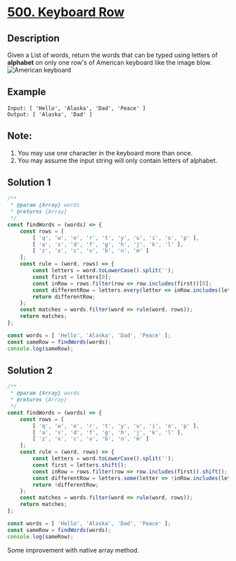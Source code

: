 # [500. Keyboard Row](https://leetcode.com/problems/keyboard-row/description/)

## Description
Given a List of words, return the words that can be typed using letters of **alphabet** on only one row's of American keyboard like the image blow.
![American keyboard](http://pc97r6al4.bkt.clouddn.com/American%20keyboard.png)

## Example
```
Input: [ 'Hello', 'Alaska', 'Dad', 'Peace' ]
Output: [ 'Alaska', 'Dad' ]
```

## Note:
1. You may use one character in the keyboard more than once.
2. You may assume the input string will only contain letters of alphabet.

## Solution 1
```javascript
/**
 * @param {Array} words
 * @returns {Array}
 */
const findWords = (words) => {
	const rows = [
		[ 'q', 'w', 'e', 'r', 't', 'y', 'u', 'i', 'o', 'p' ],
		[ 'a', 's', 'd', 'f', 'g', 'h', 'j', 'k', 'l' ],
		[ 'z', 'x', 'c', 'v', 'b', 'n', 'm' ]
	];
	const rule = (word, rows) => {
		const letters = word.toLowerCase().split('');
		const first = letters[0];
		const inRow = rows.filter(row => row.includes(first))[0];
		const differentRow = letters.every(letter => inRow.includes(letter));
		return differentRow;
	};
	const matches = words.filter(word => rule(word, rows));
	return matches;
};

const words = [ 'Hello', 'Alaska', 'Dad', 'Peace' ];
const sameRow = findWords(words);
console.log(sameRow);
```

## Solution 2
```javascript
/**
 * @param {Array} words
 * @returns {Array}
 */
const findWords = (words) => {
	const rows = [
		[ 'q', 'w', 'e', 'r', 't', 'y', 'u', 'i', 'o', 'p' ],
		[ 'a', 's', 'd', 'f', 'g', 'h', 'j', 'k', 'l' ],
		[ 'z', 'x', 'c', 'v', 'b', 'n', 'm' ]
	];
	const rule = (word, rows) => {
		const letters = word.toLowerCase().split('');
		const first = letters.shift();
		const inRow = rows.filter(row => row.includes(first)).shift();
		const differentRow = letters.some(letter => !inRow.includes(letter));
		return !differentRow;
	};
	const matches = words.filter(word => rule(word, rows));
	return matches;
};

const words = [ 'Hello', 'Alaska', 'Dad', 'Peace' ];
const sameRow = findWords(words);
console.log(sameRow);
```
Some improvement with native array method.
